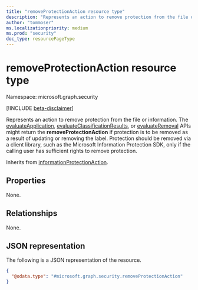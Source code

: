 ```yaml
---
title: "removeProtectionAction resource type"
description: "Represents an action to remove protection from the file or information."
author: "tommoser"
ms.localizationpriority: medium
ms.prod: "security"
doc_type: resourcePageType
---
```


# removeProtectionAction resource type

Namespace: microsoft.graph.security

[!INCLUDE [beta-disclaimer](../../includes/beta-disclaimer.md)]

Represents an action to remove protection from the file or information. The [evaluateApplication](../api/security-sensitivitylabel-evaluateapplication.md), [evaluateClassificationResults](../api/security-sensitivitylabel-evaluateclassificationresults.md), or [evaluateRemoval](../api/security-sensitivitylabel-evaluateremoval.md) APIs might return the **removeProtectionAction** if protection is to be removed as a result of updating or removing the label. Protection should be removed via a client library, such as the Microsoft Information Protection SDK, only if the calling user has sufficient rights to remove protection.

Inherits from [informationProtectionAction](../resources/security-informationprotectionaction.md).

## Properties
None.
## Relationships
None.

## JSON representation
The following is a JSON representation of the resource.
<!-- {
  "blockType": "resource",
  "@odata.type": "microsoft.graph.security.removeProtectionAction"
}
-->
``` json
{
  "@odata.type": "#microsoft.graph.security.removeProtectionAction"
}
```

